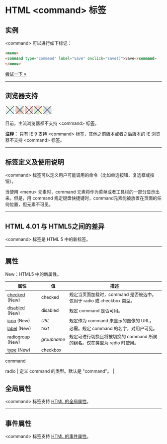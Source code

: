 # HTML &lt;command&gt; 标签

## 实例

&lt;command&gt; 可以进行如下标记：

```HTML
<menu>
<command type="command" label="Save" onclick="save()">Save</command>
</menu>
```

[尝试一下 »](http://www.runoob.com/try/try.php?filename=tryhtml5_command)

--------

## 浏览器支持

![Internet Explorer](images/incompatible_ie.gif)![Firefox](images/incompatible_firefox.gif)![Opera](images/incompatible_opera.gif)![Google Chrome](images/incompatible_chrome.gif)![Safari](images/incompatible_safari.gif)

目前，主流浏览器都不支持 &lt;command&gt; 标签。

**注释：** 只有 IE 9 支持 &lt;command&gt; 标签，其他之前版本或者之后版本的 IE 浏览器不支持 &lt;command&gt; 标签。

--------

## 标签定义及使用说明

&lt;command&gt; 标签可以定义用户可能调用的命令（比如单选按钮、复选框或按钮）。

当使用 &lt;menu&gt; 元素时，command 元素将作为菜单或者工具栏的一部分显示出来。但是，用 command 规定键盘快捷键时，command元素能被放置在页面的任何位置，但元素不可见。

--------

## HTML 4.01 与 HTML5之间的差异

&lt;command&gt; 标签是 HTML 5 中的新标签。

--------

## 属性

New：HTML5 中的新属性。

| 属性 | 值 | 描述 |
| ---- | ---- | ---- |
| [checked](att-command-checked.html) (New) | checked | 规定当页面加载时，command 是否被选中。仅用于 radio 或 checkbox 类型。 |
| [disabled](att-command-disabled.html) (New) | disabled | 规定 command 是否可用。 |
| [icon](att-command-icon.html) (New) | _URL_ | 规定作为 command 来显示的图像的 URL。 |
| [label](att-command-label.html) (New) | _text_ | 必需。规定 command 的名字，对用户可见。 |
| [radiogroup](att-command-radiogroup.html) (New) | _groupname_ | 规定可进行切换且将被切换的 command 所属的组名。仅在类型为 radio 时使用。 |
| [type](att-command-type.html) (New) | checkbox

 command

 radio | 定义 command 的类型。默认是 "command"。 |

## 全局属性

&lt;command&gt; 标签支持 [HTML 的全局属性](003_ref-standardattributes.md)。

--------

## 事件属性

&lt;command&gt; 标签支持 [HTML 的事件属性](004_ref-eventattributes.md)。
